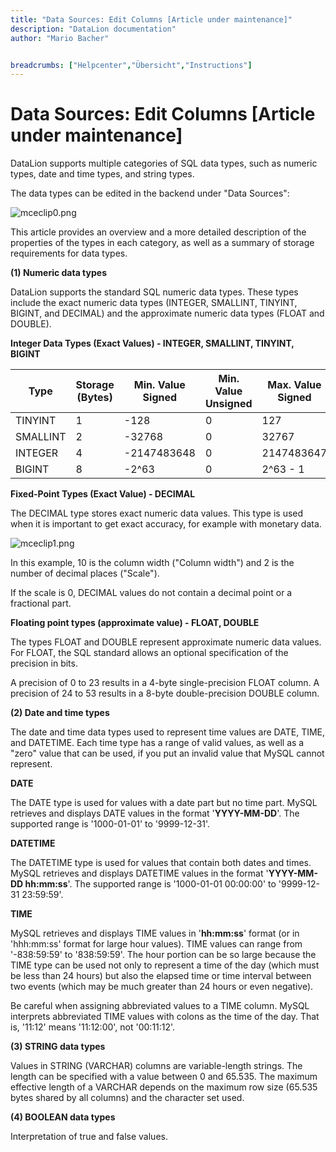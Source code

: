 ```yaml
---
title: "Data Sources: Edit Columns [Article under maintenance]"
description: "DataLion documentation"
author: "Mario Bacher"


breadcrumbs: ["Helpcenter","Übersicht","Instructions"]
---
```


# Data Sources: Edit Columns [Article under maintenance]

DataLion supports multiple categories of SQL data types, such as numeric types, date and time types, and string types.

The data types can be edited in the backend under "Data Sources":

![mceclip0.png](/img/87293960.png)

This article provides an overview and a more detailed description of the properties of the types in each category, as well as a summary of storage requirements for data types.

**(1) Numeric data types**

DataLion supports the standard SQL numeric data types. These types include the exact numeric data types (INTEGER, SMALLINT, TINYINT, BIGINT, and DECIMAL) and the approximate numeric data types (FLOAT and DOUBLE).

**Integer Data Types (Exact Values) - INTEGER, SMALLINT, TINYINT, BIGINT**

| **Type**   | **Storage (Bytes)** | **Min. Value Signed** | **Min. Value Unsigned** | **Max. Value Signed** | **Max. Value Unsigned** |
|------------|---------------------|------------------------|--------------------------|------------------------|--------------------------|
| TINYINT    | 1                   | -128                   | 0                        | 127                    | 255                      |
| SMALLINT   | 2                   | -32768                 | 0                        | 32767                  | 65535                    |
| INTEGER    | 4                   | -2147483648            | 0                        | 2147483647             | 4294967295               |
| BIGINT     | 8                   | -2^63                  | 0                        | 2^63 - 1               | 2^64 - 1                 |

**Fixed-Point Types (Exact Value) - DECIMAL**

The DECIMAL type stores exact numeric data values. This type is used when it is important to get exact accuracy, for example with monetary data.

![mceclip1.png](/img/87293967.png)

In this example, 10 is the column width ("Column width") and 2 is the number of decimal places ("Scale").

If the scale is 0, DECIMAL values do not contain a decimal point or a fractional part.

**Floating point types (approximate value) - FLOAT, DOUBLE**

The types FLOAT and DOUBLE represent approximate numeric data values. For FLOAT, the SQL standard allows an optional specification of the precision in bits.

A precision of 0 to 23 results in a 4-byte single-precision FLOAT column. A precision of 24 to 53 results in a 8-byte double-precision DOUBLE column.

**(2) Date and time types**

The date and time data types used to represent time values are DATE, TIME, and DATETIME. Each time type has a range of valid values, as well as a "zero" value that can be used, if you put an invalid value that MySQL cannot represent.

**DATE**

The DATE type is used for values with a date part but no time part. MySQL retrieves and displays DATE values in the format '**YYYY-MM-DD**'. The supported range is '1000-01-01' to '9999-12-31'.

**DATETIME**

The DATETIME type is used for values that contain both dates and times. MySQL retrieves and displays DATETIME values in the format '**YYYY-MM-DD hh:mm:ss**'. The supported range is '1000-01-01 00:00:00' to '9999-12-31 23:59:59'.

**TIME**

MySQL retrieves and displays TIME values in '**hh:mm:ss**' format (or in 'hhh:mm:ss' format for large hour values). TIME values can range from '-838:59:59' to '838:59:59'. The hour portion can be so large because the TIME type can be used not only to represent a time of the day (which must be less than 24 hours) but also the elapsed time or time interval between two events (which may be much greater than 24 hours or even negative).

Be careful when assigning abbreviated values to a TIME column. MySQL interprets abbreviated TIME values with colons as the time of the day. That is, '11:12' means '11:12:00', not '00:11:12'.

**(3) STRING data types**

Values in STRING (VARCHAR) columns are variable-length strings. The length can be specified with a value between 0 and 65.535. The maximum effective length of a VARCHAR depends on the maximum row size (65.535 bytes shared by all columns) and the character set used.

**(4) BOOLEAN data types**

Interpretation of true and false values.
